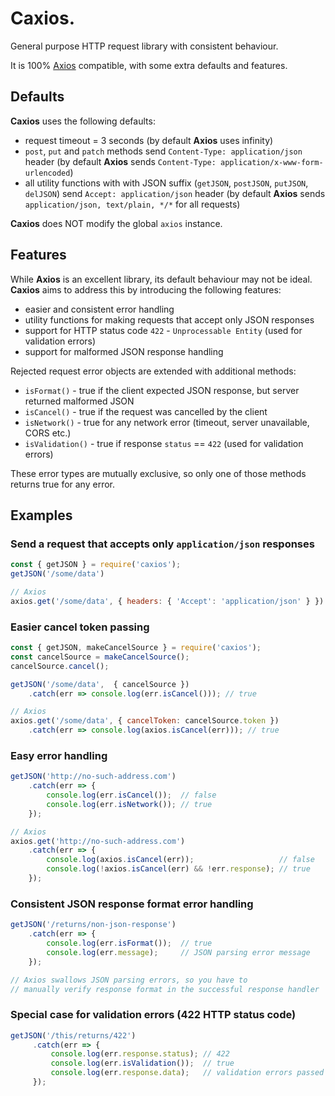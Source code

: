 # Caxios.

General purpose HTTP request library with consistent behaviour.

It is 100% [Axios](https://github.com/mzabriskie/axios) compatible, with some extra defaults and features.

## Defaults

**Caxios** uses the following defaults:

- request timeout = 3 seconds (by default **Axios** uses infinity)
- `post`, `put` and `patch` methods send `Content-Type: application/json` header (by default **Axios** sends `Content-Type: application/x-www-form-urlencoded`)
- all utility functions with with JSON suffix (`getJSON`,  `postJSON`,  `putJSON`,  `delJSON`) send `Accept: application/json` header (by default **Axios** sends `application/json, text/plain, */*` for all requests)

**Caxios** does NOT modify the global `axios` instance.

## Features

While **Axios** is an excellent library, its default behaviour may not be ideal. **Caxios** aims to address this by introducing the following features:

  - easier and consistent error handling
  - utility functions for making requests that accept only JSON responses
  - support for HTTP status code `422` - `Unprocessable Entity` (used for validation errors)
  - support for malformed JSON response handling

Rejected request error objects are extended with additional methods:

  - `isFormat()`     - true if the client expected JSON response, but server returned malformed JSON
  - `isCancel()`     - true if the request was cancelled by the client
  - `isNetwork()`    - true for any network error (timeout, server unavailable, CORS etc.)
  - `isValidation()` - true if response `status` == `422` (used for validation errors)

These error types are mutually exclusive, so only one of those methods returns true for any error.

## Examples

### Send a request that accepts only `application/json` responses

```js
const { getJSON } = require('caxios');
getJSON('/some/data') 

// Axios 
axios.get('/some/data', { headers: { 'Accept': 'application/json' } }) 
```


### Easier cancel token passing

```js
const { getJSON, makeCancelSource } = require('caxios');
const cancelSource = makeCancelSource();
cancelSource.cancel();

getJSON('/some/data',  { cancelSource })
    .catch(err => console.log(err.isCancel())); // true

// Axios 
axios.get('/some/data', { cancelToken: cancelSource.token })
    .catch(err => console.log(axios.isCancel(err))); // true
```


### Easy error handling

```js
getJSON('http://no-such-address.com')
    .catch(err => {
        console.log(err.isCancel());  // false
        console.log(err.isNetwork()); // true
    }); 

// Axios 
axios.get('http://no-such-address.com')
    .catch(err => {
        console.log(axios.isCancel(err));                   // false
        console.log(!axios.isCancel(err) && !err.response); // true
    }); 
```

### Consistent JSON response format error handling

```js
getJSON('/returns/non-json-response')
    .catch(err => {
        console.log(err.isFormat());  // true
        console.log(err.message);     // JSON parsing error message
    }); 

// Axios swallows JSON parsing errors, so you have to
// manually verify response format in the successful response handler
```


### Special case for validation errors (422 HTTP status code)

```js
getJSON('/this/returns/422')
     .catch(err => {
         console.log(err.response.status); // 422
         console.log(err.isValidation());  // true
         console.log(err.response.data);   // validation errors passed in response body
     });
```
